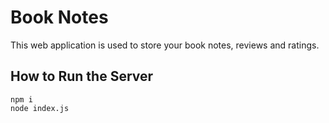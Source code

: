 # Book Notes
This web application is used to store your book notes, reviews and ratings.
## How to Run the Server
```
npm i
node index.js
```
